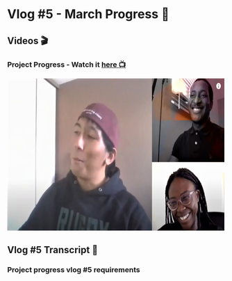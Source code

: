 # Vlog #5 - March Progress :movie_camera:

## Videos :clapper:

### Project Progress - Watch it [here :tv:](https://www.youtube.com/watch?v=scClSkvNnjc&list=PLYe3W-KlyGmhn3UW-h5u9xt7_pnBl_03l&index=8&ab_channel=NotAToaster94)
[<img src="https://github.com/NotJustCode3/The_Complete_Recorder/blob/master/Miscellaneous/vlog4_thumbnail.png" width="500" height="350">](https://www.youtube.com/watch?v=scClSkvNnjc&list=PLYe3W-KlyGmhn3UW-h5u9xt7_pnBl_03l&index=8&ab_channel=NotAToaster94)


## Vlog #5 Transcript :scroll:

### Project progress vlog #5 requirements
